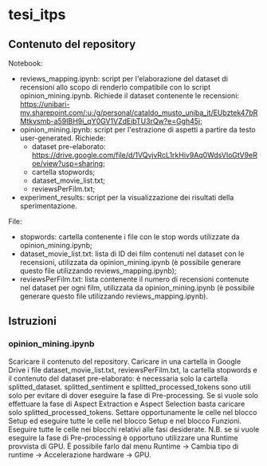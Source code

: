 # tesi_itps

## Contenuto del repository
Notebook:
* reviews_mapping.ipynb: script per l'elaborazione del dataset di recensioni allo scopo di renderlo compatibile con lo script opinion_mining.ipynb. Richiede il dataset contenente le recensioni: https://unibari-my.sharepoint.com/:u:/g/personal/cataldo_musto_uniba_it/EUbztek47bRMtkvsmb-a59IBH9i_qY0GV1VZdEibTU3rQw?e=Ggh45j;
* opinion_mining.ipynb: script per l'estrazione di aspetti a partire da testo user-generated. Richiede:
  * dataset pre-elaborato: https://drive.google.com/file/d/1VQvjvRcL1rkHiv9Aq0WdsVloGtV9eRoe/view?usp=sharing;
  * cartella stopwords;
  * dataset_movie_list.txt;
  * reviewsPerFilm.txt;
* experiment_results: script per la visualizzazione dei risultati della sperimentazione.

File:
* stopwords: cartella contenente i file con le stop words utilizzate da opinion_mining.ipynb;
* dataset_movie_list.txt: lista di ID dei film contenuti nel dataset con le recensioni, utilizzata da opinion_mining.ipynb (è possibile generare questo file utilizzando reviews_mapping.ipynb);
* reviewsPerFilm.txt: lista contenente il numero di recensioni contenute nel dataset per ogni film, utilizzata da opinion_mining.ipynb (è possibile generare questo file utilizzando reviews_mapping.ipynb).

## Istruzioni
### opinion_mining.ipynb
Scaricare il contenuto del repository. Caricare in una cartella in Google Drive i file dataset_movie_list.txt, reviewsPerFilm.txt, la cartella stopwords e il contenuto del dataset pre-elaborato: è necessaria solo la cartella splitted_dataset. splitted_sentiment e splitted_processed_tokens sono utili solo per evitare di dover eseguire la fase di Pre-processing. Se si vuole solo effettuare la fase di Aspect Extraction e Aspect Selection basta caricare solo splitted_processed_tokens. 
Settare opportunamente le celle nel blocco Setup ed eseguire tutte le celle nel blocco Setup e nel blocco Funzioni.
Eseguire tutte le celle nei blocchi relativi alle fasi desiderate.
N.B. se si vuole eseguire la fase di Pre-processing è opportuno utilizzare una Runtime provvista di GPU. È possibile farlo dal menu Runtime -> Cambia tipo di runtime -> Accelerazione hardware -> GPU.
